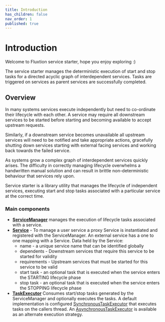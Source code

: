 ```yaml
---
title: Introduction
has_children: false
nav_order: 1
published: true
---
```


# Introduction
Welcome to Fluxtion service starter, hope you enjoy exploring :)

The service starter manages the deterministic execution of start and stop tasks for a directed acyclic graph of interdependent services. 
Tasks are triggered on services as parent services are successfully completed. 

## Overview
In many systems services execute independently but need to co-ordinate their lifecycle with each other. A service
may require all downstream services to be started before starting and becoming available to accept upstream requests.

Similarly, if a downstream service becomes unavailable all upstream services will need to be notified and take appropriate
actions, gracefully shutting down services starting with external facing services and working back towards the failed
service.

As systems grow a complex graph of interdependent services quickly arises. The difficulty in correctly managing
lifecycle overwhelms a handwritten manual solution and can result in brittle non-deterministic behaviour that services rely upon. 

Service starter is a library utility that manages the lifecycle of independent services, executing start and stop tasks 
associated with a particular service at the correct time.

### Main components
- **[ServiceManager](//github.com/gregv12/fluxtion-service-starter/blob/master/src/main/java/com/fluxtion/example/servicestater/ServiceManager.java)** 
  manages the execution of lifecycle tasks associated with a service.
- **[Service](https://github.com/gregv12/fluxtion-service-starter/blob/master/src/main/java/com/fluxtion/example/servicestater/Service.java#L20)** - 
  To manage a user service a proxy Service is instantiated and registered with the ServiceManager.
  An external service has a one to one mapping with a Service. Data held by the Service:
    - name - a unique service name that can be identified globally
    - dependents - Downstream services that require this service to be started for validity
    - requirements - Upstream services that must be started for this service to be valid 
    - start task - an optional task that is executed when the service enters the STARTING lifecycle phase
    - stop task - an optional task that is executed when the service enters the STOPPING lifecycle phase
- **[TaskExecutor](https://github.com/gregv12/fluxtion-service-starter/blob/master/src/main/java/com/fluxtion/example/servicestater/TaskWrapper.java#L37)** 
  Consumes start/stop tasks generated by the ServiceManager and optionally executes the tasks. A default implementation
  is configured [SynchronousTaskExecutor](https://github.com/gregv12/fluxtion-service-starter/blob/master/src/main/java/com/fluxtion/example/servicestater/helpers/SynchronousTaskExecutor.java)
  that executes tasks on the callers thread. An [AsynchronousTaskExecutor](https://github.com/gregv12/fluxtion-service-starter/blob/master/src/main/java/com/fluxtion/example/servicestater/helpers/ASynchronousTaskExecutor.java)
  is available as an alternate execution strategy.
